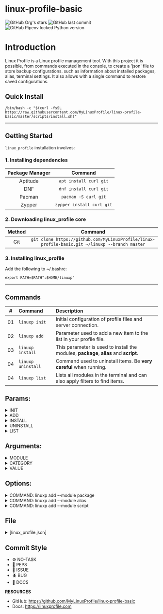# linux-profile-basic

![GitHub Org's stars](https://img.shields.io/github/stars/MyLinuxProfile?label=LinuxProfile&style=flat-square)
![GitHub last commit](https://img.shields.io/github/last-commit/MyLinuxProfile/linux-profile-basic?style=flat-square)
![GitHub Pipenv locked Python version](https://img.shields.io/github/pipenv/locked/python-version/MyLinuxProfile/linux-profile?style=flat-square)

# Introduction
Linux Profile is a Linux profile management tool. With this project it is possible, from commands executed in the console, to create a 'json' file to store backup configurations. such as information about installed packages, alias, terminal settings. It also allows with a single command to restore saved configurations.

## Quick Install

    /bin/bash -c "$(curl -fsSL https://raw.githubusercontent.com/MyLinuxProfile/linux-profile-basic/master/scripts/install.sh)"

<hr>

## Getting Started

`linux_profile` installation involves:

### 1. Installing dependencies

| Package Manager    | Command                   |
| :----------------: | :-----------------------: |
| Aptitude	         | `apt install curl git`    |
| DNF	             | `dnf install curl git`    |
| Pacman	         | `pacman -S curl git`      |
| Zypper	         | `zypper install curl git` |


### 2. Downloading linux_profile core

| Method             | Command                                                                                      |
| :----------------: | :------------------------------------------------------------------------------------------: |
| Git   	         | `git clone https://github.com/MyLinuxProfile/linux-profile-basic.git ~/linuxp --branch master` |


### 3. Installing linux_profile
  Add the following to ~/.bashrc:

    export PATH=$PATH":$HOME/linuxp"

<hr>

## Commands

| #      | Command               | Description
|--------|:----------------------|:-----------------------------------------------------------------------------------------|
| 01     | ``linuxp init``       | Initial configuration of profile files and server connection.                            |
| 02     | ``linuxp add``        | Parameter used to add a new item to the list in your profile file.                       |
| 03     | ``linuxp install``    | This parameter is used to install the modules, **package**, **alias** and **script**.    |
| 04     | ``linuxp uninstall``  | Command used to uninstall items. Be **very careful** when running.                       |
| 04     | ``linuxp list``       | Lists all modules in the terminal and can also apply filters to find items.              |

## Params:

<details>
  <summary>INIT</summary>

  - *Example*: 
      - ``linuxp init``

</details>

<details>
  <summary>ADD</summary>

  - *Example*: 
      - ``linuxp add``
          - *Expected parameters*:
              - ``--module`` * [ Required Parameter ]

</details>

<details>
  <summary>INSTALL</summary>

  - *Example*: 
      - ``linuxp install``
          - *Expected parameters*:
              - ``--module`` * [ Required Parameter ]
              - ``--category`` 
              - ``--value`` 

</details>

<details>
  <summary>UNINSTALL</summary>

  - *Example*: 
      - ``linuxp uninstall``
          - *Expected parameters*:
              - ``--module`` * [ Required Parameter ]
              - ``--category``

</details>

<details>
  <summary>LIST</summary>

  - *Example*: 
      - ``linuxp list``
          - *Expected parameters*:
              - ``--module`` * [ Required Parameter ]
              - ``--category`` 
              - ``--value`` 

</details>

## Arguments:
  
<details>
<summary>MODULE</summary>
  
- **MODULE**
  - *Example*: 
      - ``package`` * [ Fixed argument ]
      - ``alias`` * [ Fixed argument ]
      - ``script`` * [ Fixed argument ]

</details>

<details>
<summary>CATEGORY</summary>

- **CATEGORY**
  - *Example*: 
      - ``whatever``

</details>

<details>
<summary>VALUE</summary>

- **VALUE**
  - *Example*: 
      - ``whatever``

</details>

## Options:

<details>
  <summary>COMMAND: linuxp add --module package</summary>

- **PACKAGE CATEGORY [DEFAULT]**:
    - *Example*: 
        - ``You choose``

- **PACKAGE MANAGER:** * [ Option Required ]
    - *Example*: 
        - ``apt-get`` * [ Fixed argument ]
        - ``apt`` * [ Fixed argument ]
        - ``snap`` * [ Fixed argument ]
        - ``deb`` * [ Fixed argument ]
        - ``bash`` * [ Fixed argument ]
        - ``dnf`` * [ Fixed argument ]
        - ``pacman`` * [ Fixed argument ]
        - ``zypper`` * [ Fixed argument ]
        - ``spack`` * [ Fixed argument ]
        - ``brew`` * [ Fixed argument ]
        - ``pip`` * [ Fixed argument ]

- **PACKAGE NAME:** * [ Option Required ]
    - *Example*: 
        - ``You choose``

</details>

<details>
  <summary>COMMAND: linuxp add --module alias</summary>

- **ALIAS CATEGORY [DEFAULT]:**:
    - *Example*: 
        - ``You choose``

- **ALIAS COMMAND:** * [ Option Required ]
    - *Example*: 
        - ``You choose``

- **ALIAS BODY:** * [ Option Required ]
    - *Example*: 
        - ``You choose``

</details>

<details>
  <summary>COMMAND: linuxp add --module script</summary>

- **SCRIPT CATEGORY [DEFAULT]:**:
    - *Example*: 
        - ``You choose``

- **SCRIPT TYPE:** * [ Option Required ]
    - *Example*: 
        - ``bash`` * [ Fixed argument ]
        - ``python`` * [ Fixed argument ]
        - ``python3`` * [ Fixed argument ]
        - ``ruby`` * [ Fixed argument ]

- **SCRIPT NAME:** * [ Option Required ]
    - *Example*: 
        - ``You choose``

- **SCRIPT SHEBANG:**
    - *Example*: 
        - ``#!/bin/bash``
        - ``#!/usr/bin/env python``
        - ``#!/usr/bin/env python3``
        - ``#!/usr/bin/env ruby``

- **SCRIPT BODY:** * [ Option Required ]
    - *Example*: 
        - ``echo 'LinuxProfile!'``

</details>

## File 

<details>
  <summary>[linux_profile.json]</summary>
   
    {
        "package": {
            "util": [
                {
                    "id": "E07BB00A71C14FF3878153A329745974",
                    "category": "util",
                    "type": "apt",
                    "name": "curl",
                    "url": null,
                    "file": null
                }
            ],
            "dev": [
                {
                    "id": "6826AB807A114923BE4CDDAF5FFE5CD0",
                    "category": "dev",
                    "type": "apt",
                    "name": "git",
                    "url": null,
                    "file": null
                },
                {
                    "id": "9C3D83B360FF498CBDA02CA7DE12E440",
                    "category": "dev",
                    "type": "apt",
                    "name": "python3-pip",
                    "url": null,
                    "file": null
                }
            ],
            "music": [
                {
                    "id": "B304C96D5E6A4E92A884B0845EDD0885",
                    "category": "music",
                    "type": "snap",
                    "name": "spotify",
                    "url": null,
                    "file": null
                }
            ]
        },
        "alias": {
            "git": [
                {
                    "id": "02BEF934DC8E4D0F90766C24320E0778",
                    "category": "git",
                    "command": "giename",
                    "body": "git config --global user.name 'LinuxProfile'",
                    "type": "exec"
                },
                {
                    "id": "E345D563A2CB495780B7F41156ED80EA",
                    "category": "git",
                    "command": "giename",
                    "body": "git config --global user.email 'email@linuxprofile.com'",
                    "type": "exec"
                }
            ]
        },
        "script": {
            "dev": [
                {
                    "id": "63982A972A4C460C881714FF1EE6C391",
                    "category": "dev",
                    "type": "sh",
                    "name": "install_poetry",
                    "body": [
                        "#!/bin/bash",
                        "",
                        "sudo apt install curl git",
                        "curl -sSL https://raw.githubusercontent.com/python-poetry/poetry/master/get-poetry.py | python -"
                    ]
                },
                {
                    "id": "0238BB34E0AC44CAAA0E35C5E8335787",
                    "category": "dev",
                    "type": "sh",
                    "name": "install_asdf",
                    "body": [
                        "#!/bin/bash",
                        "",
                        "sudo apt install curl git",
                        "git clone https://github.com/asdf-vm/asdf.git ~/.asdf --branch v0.10.2",
                        "echo '. $HOME/.asdf/asdf.sh' >> ~/.bashrc",
                        "echo '. $HOME/.asdf/completions/asdf.bash' >> ~/.bashrc"
                    ]
                }
            ]
        }
    }
  
  Link: https://raw.githubusercontent.com/MyLinuxProfile/linux-profile-basic/master/docs/linux_profile.json
</details>

## Commit Style
- ⚙️ NO-TASK
- 📝 PEP8
- 📌 ISSUE
- 🪲 BUG
- 📘 DOCS

**RESOURCES**
- GitHub: https://github.com/MyLinuxProfile/linux-profile-basic
- Docs:   https://linuxprofile.com
